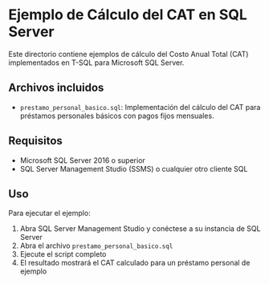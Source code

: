 # Ejemplo de Cálculo del CAT en SQL Server

Este directorio contiene ejemplos de cálculo del Costo Anual Total (CAT) implementados en T-SQL para Microsoft SQL Server.

## Archivos incluidos

- `prestamo_personal_basico.sql`: Implementación del cálculo del CAT para préstamos personales básicos con pagos fijos mensuales.

## Requisitos

- Microsoft SQL Server 2016 o superior
- SQL Server Management Studio (SSMS) o cualquier otro cliente SQL

## Uso

Para ejecutar el ejemplo:

1. Abra SQL Server Management Studio y conéctese a su instancia de SQL Server
2. Abra el archivo `prestamo_personal_basico.sql`
3. Ejecute el script completo
4. El resultado mostrará el CAT calculado para un préstamo personal de ejemplo